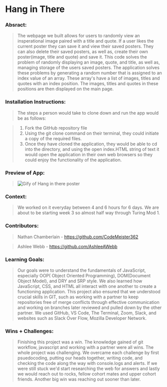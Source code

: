 # Hang in There  

### Absract:
> The webpage we built allows for users to randomly view an insperational image paired with a title and quote. If a user likes the current poster they can save it and view their saved posters. They can also delete their saved posters, as well as, create their own poster(image, title and quote) and save it. This code solves the problem of randomly displaying an image, quote, and title, as well as, managing storage of the users saved posters. The application solves these problems by generating a random number that is assigned to an index value of an array. These array's have a list of images, titles and quotes with an index position. The images, titles and quotes in these positions are then displayed on the main page. 

### Installation Instructions:
> The steps a person would take to clone down and run the app would be as follows:

> 1. Fork the GitHub repository file
> 2. Using the git clone command on their terminal, they could initiate a copy of the required files.
> 3. Once they have cloned the application, they would be able to cd into the directory, and using the open index.HTML string of text it would open the application in their own web browsers so they could enjoy the functionality of the application.

### Preview of App:
> ![Gify of Hang in there poster](https://media4.giphy.com/media/FRuX30XI5DZoOsolq4/giphy.gif?cid=790b761199f5463f911b89a6afacacacfbd77f9bf395d291&rid=giphy.gif&ct=g)

### Context:
> We worked on it everyday between 4 and 6 hours for 6 days. We are about to be starting week 3 so almost half way through Turing Mod 1. 

### Contributors:
> Nathan Chamberlain - https://github.com/CodeMeister362 

> Ashlee Webb - https://github.com/AshleeAWebb

### Learning Goals:
> Our goals were to understand the fundamentals of JavaScript, especially OOP( Object Oriented Programming), DOM(Document Object Model), and DRY and SRP style. We also learned how JavaScript, CSS, and HTML all interact with one another to create a functioning application. This project also ensured that we understood crucial skills in GIT, such as working with a partner to keep repositories free of merge conflicts through effective communication and working on branches later reviewed and pulled down by the other partner. We used GitHub, VS Code, The Terminal, Zoom, Slack, and websites such as Slack Over Flow, Mozilla Developer Network.

### Wins + Challenges:
> Finishing this project was a win. The knowledge gained of git workflow, javascript and working with a partner were all wins. The whole project was challenging. We overcame each challenge by first psuedocoding, putting our heads together, writing code, and checking the code along the way with console.logs and alerts. If we were still stuck we'd start researching the web for answers and lastly we would reach out to rocks, fellow cohort mates and upper cohort friends. Another big win was reaching out sooner than later. 
